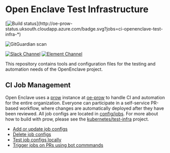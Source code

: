 # Open Enclave Test Infrastructure


[![Build status](http://oe-prow-status.uksouth.cloudapp.azure.com/badge.svg?jobs=ci-openenclave-test-infra-*)](http://oe-prow-status.uksouth.cloudapp.azure.com/badge.svg?jobs=ci-openenclave-test-infra-*)

![GitGuardian scan](https://github.com/openenclave-ci/test-infra/workflows/GitGuardian%20scan/badge.svg)

[![Slack Channel](https://img.shields.io/badge/Slack-Join-purple)](https://openenclaveciteam.slack.com/)
[![Element Channel](https://img.shields.io/badge/Matrix-Join-green)](https://matrix.to/#/!iUVElxxPQQMxGLHAJH:openenclave.io?via=openenclave.io)

This repository contains tools and configuration files for the testing and automation needs of the OpenEnclave project.

CI Job Management
------------------------------

Open Enclave uses a [prow](https://github.com/kubernetes/test-infra/blob/master/prow) instance at [oe-prow](http://oe-prow-status.uksouth.cloudapp.azure.com/) to handle CI and automation for the entire organization. Everyone can participate in a self-service PR-based workflow, where changes are automatically deployed after they have been reviewed. All job configs are located in [config/jobs](config/jobs). For more about how to build with prow, please see the [kubernetes/test-infra](https://github.com/kubernetes/test-infra#ci-job-management) project.

- [Add or update job configs](https://github.com/kubernetes/test-infra/blob/master/config/jobs/README.md#adding-or-updating-jobs)
- [Delete job configs](https://github.com/kubernetes/test-infra/blob/master/config/jobs/README.md#deleting-jobs)
- [Test job configs locally](https://github.com/kubernetes/test-infra/blob/master/config/jobs/README.md#testing-jobs-locally)
- [Trigger jobs on PRs using bot commmands](https://go.k8s.io/bot-commands)

